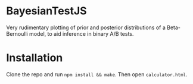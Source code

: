 # BayesianTestJS
Very rudimentary plotting of prior and posterior distributions of a Beta-Bernoulli model, to aid inference in binary A/B tests.

# Installation
Clone the repo and run `npm install && make`. Then open `calculator.html`.